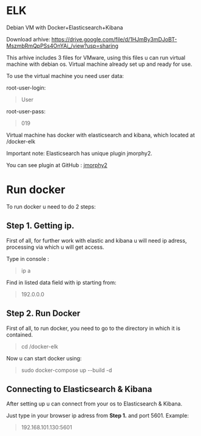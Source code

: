 # ELK
Debian VM with Docker+Elasticsearch+Kibana

Download arhive: https://drive.google.com/file/d/1HJmBy3mDJoBT-MszmbRmQpPSs4OnYAi_/view?usp=sharing

This arhive includes 3 files for VMware, using this files u can run virtual machine with debian os.
Virtual machine already set up and ready for use.

To use the virtual machine you need user data:

root-user-login:
>User

root-user-pass: 
>019

Virtual machine has docker with elasticsearch and kibana, which located at /docker-elk

Important note: Elasticsearch has unique plugin jmorphy2. 

You can see plugin at GitHub : [jmorphy2](https://github.com/anti-social/jmorphy2)

# Run docker

To run docker u need to do 2 steps:

## Step 1. Getting ip.
First of all, for further work with elastic and kibana u will need ip adress, processing via which u will get access.

Type in console : 
>ip a

Find in listed data field with ip starting from: 
>192.0.0.0

## Step 2. Run Docker
First of all, to run docker, you need to go to the directory in which it is contained.
>cd /docker-elk

Now u can start docker using:
>sudo docker-compose up --build -d

## Connecting to Elasticsearch & Kibana
After setting up u can connect from your os to Elasticsearch & Kibana.

Just type in your browser ip adress from **Step 1.** and port  5601. 
Example:
>192.168.101.130:5601
